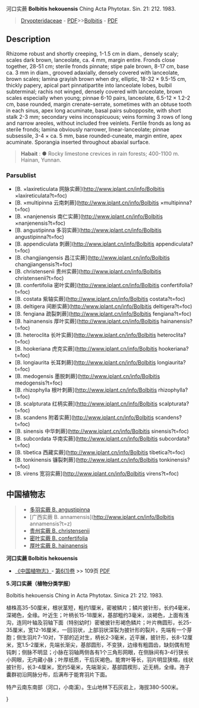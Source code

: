河口实蕨 **Bolbitis hekouensis** Ching Acta Phytotax. Sin. 21: 212. 1983.

> [Dryopteridaceae](http://www.iplant.cn/info/Dryopteridaceae?t=foc) - [PDF](http://www.iplant.cn/foc/pdf/Dryopteridaceae.pdf)>>[Bolbitis](http://www.iplant.cn/info/Bolbitis?t=foc) - [PDF](http://www.iplant.cn/foc/pdf/Bolbitis.pdf)

## Description

Rhizome robust and shortly creeping, 1-1.5 cm in diam., densely scaly; scales dark brown, lanceolate, ca. 4 mm, margin entire. Fronds close together, 28-51 cm; sterile fronds pinnate; stipe pale brown, 8-17 cm, base ca. 3 mm in diam., grooved adaxially, densely covered with lanceolate, brown scales; lamina grayish brown when dry, elliptic, 18-32 × 9.5-15 cm, thickly papery, apical part pinnatipartite into lanceolate lobes, bulbil subterminal; rachis not winged, densely covered with lanceolate, brown scales especially when young; pinnae 6-10 pairs, lanceolate, 6.5-12 × 1.2-2 cm, base rounded, margin crenate-serrate, sometimes with an obtuse tooth in each sinus, apex long acuminate, basal pairs subopposite, with short stalk 2-3 mm; secondary veins inconspicuous; veins forming 3 rows of long and narrow areoles, without included free veinlets. Fertile fronds as long as sterile fronds; lamina obviously narrower, linear-lanceolate; pinnae subsessile, 3-4 × ca. 5 mm, base rounded-cuneate, margin entire, apex acuminate. Sporangia inserted throughout abaxial surface.


> **Habait** : 
>● Rocky limestone crevices in rain forests; 400-1100 m. Hainan, Yunnan.

### Parsublist

* [B.  ×laxireticulata  网脉实蕨](http://www.iplant.cn/info/Bolbitis ×laxireticulata?t=foc)
* [B.  ×multipinna  云南刺蕨](http://www.iplant.cn/info/Bolbitis ×multipinna?t=foc)
* [B.  ×nanjenensis  南仁实蕨](http://www.iplant.cn/info/Bolbitis ×nanjenensis?t=foc)
* [B.  angustipinna  多羽实蕨](http://www.iplant.cn/info/Bolbitis angustipinna?t=foc)
* [B.  appendiculata  刺蕨](http://www.iplant.cn/info/Bolbitis appendiculata?t=foc)
* [B.  changjiangensis  昌江实蕨](http://www.iplant.cn/info/Bolbitis changjiangensis?t=foc)
* [B.  christensenii  贵州实蕨](http://www.iplant.cn/info/Bolbitis christensenii?t=foc)
* [B.  confertifolia  密叶实蕨](http://www.iplant.cn/info/Bolbitis confertifolia?t=foc)
* [B.  costata  紫轴实蕨](http://www.iplant.cn/info/Bolbitis costata?t=foc)
* [B.  deltigera  间断实蕨](http://www.iplant.cn/info/Bolbitis deltigera?t=foc)
* [B.  fengiana  疏裂刺蕨](http://www.iplant.cn/info/Bolbitis fengiana?t=foc)
* [B.  hainanensis  厚叶实蕨](http://www.iplant.cn/info/Bolbitis hainanensis?t=foc)
* [B.  heteroclita  长叶实蕨](http://www.iplant.cn/info/Bolbitis heteroclita?t=foc)
* [B.  hookeriana  虎克实蕨](http://www.iplant.cn/info/Bolbitis hookeriana?t=foc)
* [B.  longiaurita  长耳刺蕨](http://www.iplant.cn/info/Bolbitis longiaurita?t=foc)
* [B.  medogensis  墨脱刺蕨](http://www.iplant.cn/info/Bolbitis medogensis?t=foc)
* [B.  rhizophylla  根叶刺蕨](http://www.iplant.cn/info/Bolbitis rhizophylla?t=foc)
* [B.  scalpturata  红柄实蕨](http://www.iplant.cn/info/Bolbitis scalpturata?t=foc)
* [B.  scandens  附着实蕨](http://www.iplant.cn/info/Bolbitis scandens?t=foc)
* [B.  sinensis  中华刺蕨](http://www.iplant.cn/info/Bolbitis sinensis?t=foc)
* [B.  subcordata  华南实蕨](http://www.iplant.cn/info/Bolbitis subcordata?t=foc)
* [B.  tibetica  西藏实蕨](http://www.iplant.cn/info/Bolbitis tibetica?t=foc)
* [B.  tonkinensis  镰裂刺蕨](http://www.iplant.cn/info/Bolbitis tonkinensis?t=foc)
* [B.  virens  宽羽实蕨](http://www.iplant.cn/info/Bolbitis virens?t=foc)


## 中国植物志

> * [多羽实蕨  B.  angustipinna](Bolbitis-angustipinna-多羽实蕨.md)
> * [广西实蕨  B.  annamensis](http://www.iplant.cn/info/Bolbitis annamensis?t=z)
> * [贵州实蕨  B.  christensenii](Bolbitis-christensenii-贵州实蕨.md)
> * [密叶实蕨  B.  confertifolia](Bolbitis-confertifolia-密叶实蕨.md)
> * [厚叶实蕨  B.  hainanensis](Bolbitis-hainanensis-厚叶实蕨.md)


**河口实蕨 Bolbitis hekouensis**

* [《中国植物志》](http://www.iplant.cn/frps)- [第6(1)卷](http://www.iplant.cn/frps/vol/6(1)) >> 109页 [PDF](http://www.iplant.cn/frps/pdf/6(1)/109.PDF)


**5.河口实蕨（植物分类学报）**

Bolbitis hekouensis Ching in Acta Phytotax. Sinica 21: 212. 1983.

植株高35-50厘米，根状茎短，粗约1厘米，密被鳞片；鳞片披针形，长约4毫米，深褐色，全缘。叶近生；叶柄长15-18厘米，基部粗约3毫米，淡褐色，上面有浅沟，连同叶轴及羽轴下面（特别幼时）密被披针形褐色鳞片；叶片椭圆形，长25-35厘米，宽12-16厘米，一回羽状，上部羽状深裂为披针形的裂片，先端有一个芽胞；侧生羽片7-10对，下部的近对生，柄长2-3毫米，近平展，披针形，长8-12厘米，宽1.5-2厘米，先端长渐尖，基部圆形，不变狭，边缘有粗圆齿，缺刻偶有短钝刺；侧脉不明显；小脉在羽轴两侧各有1个三角形网眼，在侧脉间有3-4行狭长小网眼，无内藏小脉；叶厚纸质，干后灰褐色。能育叶等长，羽片明显狭缩，线状披针形，长3-4厘米，宽约5毫米，先端渐尖，基部圆楔形，近无柄，全缘。孢子囊群初沿网脉分布，后满布于能育羽片下面。

特产云南东南部（河口，小南溪）。生山地林下石灰岩上，海拔380-500米。

}